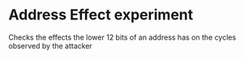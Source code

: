 # Address Effect experiment
Checks the effects the lower 12 bits of an address has on the cycles observed by the attacker